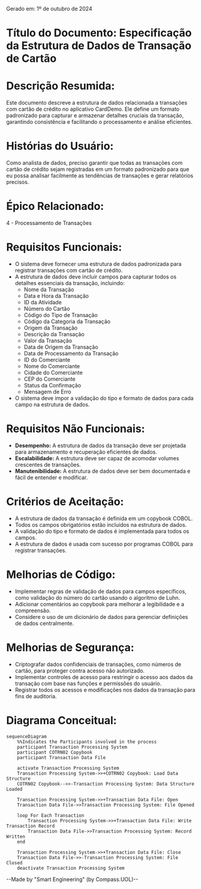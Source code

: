 Gerado em: 1º de outubro de 2024

# **Título do Documento:** Especificação da Estrutura de Dados de Transação de Cartão

# **Descrição Resumida:**
Este documento descreve a estrutura de dados relacionada a transações com cartão de crédito no aplicativo CardDemo. Ele define um formato padronizado para capturar e armazenar detalhes cruciais da transação, garantindo consistência e facilitando o processamento e análise eficientes.

# **Histórias do Usuário:**
Como analista de dados, preciso garantir que todas as transações com cartão de crédito sejam registradas em um formato padronizado para que eu possa analisar facilmente as tendências de transações e gerar relatórios precisos.

# **Épico Relacionado:**
4 - Processamento de Transações

# **Requisitos Funcionais:**
- O sistema deve fornecer uma estrutura de dados padronizada para registrar transações com cartão de crédito.
- A estrutura de dados deve incluir campos para capturar todos os detalhes essenciais da transação, incluindo:
    - Nome da Transação
    - Data e Hora da Transação
    - ID da Atividade
    - Número do Cartão
    - Código do Tipo de Transação
    - Código da Categoria da Transação
    - Origem da Transação
    - Descrição da Transação
    - Valor da Transação
    - Data de Origem da Transação
    - Data de Processamento da Transação
    - ID do Comerciante
    - Nome do Comerciante
    - Cidade do Comerciante
    - CEP do Comerciante
    - Status da Confirmação
    - Mensagem de Erro
- O sistema deve impor a validação do tipo e formato de dados para cada campo na estrutura de dados.

# **Requisitos Não Funcionais:**
- **Desempenho:** A estrutura de dados da transação deve ser projetada para armazenamento e recuperação eficientes de dados.
- **Escalabilidade:** A estrutura deve ser capaz de acomodar volumes crescentes de transações.
- **Manutenibilidade:** A estrutura de dados deve ser bem documentada e fácil de entender e modificar.

# **Critérios de Aceitação:**
- A estrutura de dados da transação é definida em um copybook COBOL.
- Todos os campos obrigatórios estão incluídos na estrutura de dados.
- A validação do tipo e formato de dados é implementada para todos os campos.
- A estrutura de dados é usada com sucesso por programas COBOL para registrar transações.

# **Melhorias de Código:**
- Implementar regras de validação de dados para campos específicos, como validação do número do cartão usando o algoritmo de Luhn.
- Adicionar comentários ao copybook para melhorar a legibilidade e a compreensão.
- Considere o uso de um dicionário de dados para gerenciar definições de dados centralmente.

# **Melhorias de Segurança:**
- Criptografar dados confidenciais de transações, como números de cartão, para proteger contra acesso não autorizado.
- Implementar controles de acesso para restringir o acesso aos dados da transação com base nas funções e permissões do usuário.
- Registrar todos os acessos e modificações nos dados da transação para fins de auditoria.

# **Diagrama Conceitual:**
```mermaid
sequenceDiagram
    %%Indicates the Participants involved in the process
    participant Transaction Processing System
    participant COTRN02 Copybook
    participant Transaction Data File

    activate Transaction Processing System
    Transaction Processing System->>+COTRN02 Copybook: Load Data Structure
    COTRN02 Copybook-->>-Transaction Processing System: Data Structure Loaded

    Transaction Processing System->>+Transaction Data File: Open
    Transaction Data File->>Transaction Processing System: File Opened

    loop For Each Transaction
        Transaction Processing System->>+Transaction Data File: Write Transaction Record
        Transaction Data File->>Transaction Processing System: Record Written
    end

    Transaction Processing System->>+Transaction Data File: Close
    Transaction Data File->>-Transaction Processing System: File Closed
    deactivate Transaction Processing System
```

--Made by "Smart Engineering" (by Compass.UOL)--